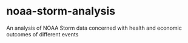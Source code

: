 # noaa-storm-analysis
An analysis of NOAA Storm data concerned with health and economic outcomes of different events
